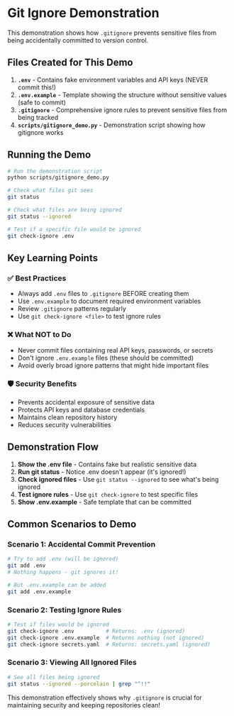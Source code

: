 # Git Ignore Demonstration

This demonstration shows how `.gitignore` prevents sensitive files from being accidentally committed to version control.

## Files Created for This Demo

1. **`.env`** - Contains fake environment variables and API keys (NEVER commit this!)
2. **`.env.example`** - Template showing the structure without sensitive values (safe to commit)
3. **`.gitignore`** - Comprehensive ignore rules to prevent sensitive files from being tracked
4. **`scripts/gitignore_demo.py`** - Demonstration script showing how gitignore works

## Running the Demo

```bash
# Run the demonstration script
python scripts/gitignore_demo.py

# Check what files git sees
git status

# Check what files are being ignored
git status --ignored

# Test if a specific file would be ignored
git check-ignore .env
```

## Key Learning Points

### ✅ Best Practices
- Always add `.env` files to `.gitignore` BEFORE creating them
- Use `.env.example` to document required environment variables
- Review `.gitignore` patterns regularly
- Use `git check-ignore <file>` to test ignore rules

### ❌ What NOT to Do
- Never commit files containing real API keys, passwords, or secrets
- Don't ignore `.env.example` files (these should be committed)
- Avoid overly broad ignore patterns that might hide important files

### 🛡️ Security Benefits
- Prevents accidental exposure of sensitive data
- Protects API keys and database credentials
- Maintains clean repository history
- Reduces security vulnerabilities

## Demonstration Flow

1. **Show the .env file** - Contains fake but realistic sensitive data
2. **Run git status** - Notice .env doesn't appear (it's ignored!)
3. **Check ignored files** - Use `git status --ignored` to see what's being ignored
4. **Test ignore rules** - Use `git check-ignore` to test specific files
5. **Show .env.example** - Safe template that can be committed

## Common Scenarios to Demo

### Scenario 1: Accidental Commit Prevention
```bash
# Try to add .env (will be ignored)
git add .env
# Nothing happens - git ignores it!

# But .env.example can be added
git add .env.example
```

### Scenario 2: Testing Ignore Rules
```bash
# Test if files would be ignored
git check-ignore .env          # Returns: .env (ignored)
git check-ignore .env.example  # Returns nothing (not ignored)
git check-ignore secrets.yaml  # Returns: secrets.yaml (ignored)
```

### Scenario 3: Viewing All Ignored Files
```bash
# See all files being ignored
git status --ignored --porcelain | grep "^!!"
```

This demonstration effectively shows why `.gitignore` is crucial for maintaining security and keeping repositories clean!
